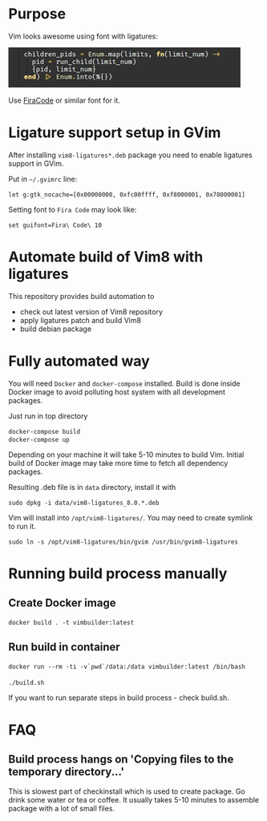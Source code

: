 # Purpose

Vim looks awesome using font with ligatures:

![ligatures-screenshot](img/ligatures_firacode.jpg)

Use [FiraCode](https://github.com/tonsky/FiraCode) or similar font for it.

# Ligature support setup in GVim

After installing `vim8-ligatures*.deb` package you need to enable ligatures support in GVim.

Put in `~/.gvimrc` line:
```
let g:gtk_nocache=[0x00000000, 0xfc00ffff, 0xf8000001, 0x78000001]
```

Setting font to `Fira Code` may look like:

```
set guifont=Fira\ Code\ 10
```

# Automate build of Vim8 with ligatures

This repository provides build automation to
- check out latest version of Vim8 repository
- apply ligatures patch and build Vim8
- build debian package


# Fully automated way

You will need `Docker` and `docker-compose` installed.
Build is done inside Docker image to avoid polluting host system with all
development packages.

Just run in top directory
```
docker-compose build
docker-compose up
```

Depending on your machine it will take 5-10 minutes to build Vim. Initial build
of Docker image may take more time to fetch all dependency packages.

Resulting .deb file is in `data` directory, install it with

```
sudo dpkg -i data/vim8-ligatures_8.0.*.deb
```

Vim will install into `/opt/vim8-ligatures/`. You may need to create symlink to run it.

```
sudo ln -s /opt/vim8-ligatures/bin/gvim /usr/bin/gvim8-ligatures
```



# Running build process manually

## Create Docker image

```
docker build . -t vimbuilder:latest
```

## Run build in container

```
docker run --rm -ti -v`pwd`/data:/data vimbuilder:latest /bin/bash

./build.sh
```

If you want to run separate steps in build process - check build.sh.



# FAQ

## Build process hangs on 'Copying files to the temporary directory...'

This is slowest part of checkinstall which is used to create package.
Go drink some water or tea or coffee.
It usually takes 5-10 minutes to assemble package with a lot of small files.
